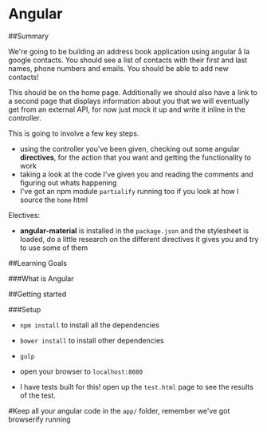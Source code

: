 # Angular

##Summary

We're going to be building an address book application using angular å la google contacts.
You should see a list of contacts with their first and last names, phone numbers and emails.
You should be able to add new contacts!

This should be on the home page. Additionally we should also have a link to a second page that displays information about you that we will eventually get from an external API, for now just mock it up and write it inline in the controller.


This is going to involve a few key steps.
* using the controller you've been given, checking out some angular **directives**, for the action that you want and getting the functionality to work
* taking a look at the code I've given you and reading the comments and figuring out whats happening
* I've got an npm module `partialify` running too if you look at how I source the `home` html

Electives:
* **angular-material** is installed in the `package.json` and the stylesheet is loaded, do a little research on the different directives it gives you and try to use some of them

##Learning Goals

###What is Angular

##Getting started

###Setup

* `npm install` to install all the dependencies
* `bower install` to install other dependencies


* `gulp`
* open your browser to `localhost:8080`
* I have tests built for this! open up the `test.html` page to see the results of the test.


#Keep all your angular code in the `app/` folder, remember we've got browserify running
